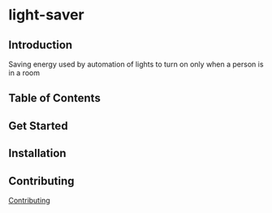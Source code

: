 # light-saver
## Introduction
Saving energy used by automation of lights to turn on only when a person is in a room
## Table of Contents

## Get Started

## Installation

## Contributing
[Contributing](CONTRIBUTING.md)